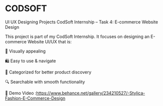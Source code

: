 # CODSOFT
UI UX  Designing Projects 
CodSoft Internship – Task 4: E-commerce Website Design

This project is part of my CodSoft Internship.
It focuses on designing an E-commerce Website UI/UX that is:

🎨 Visually appealing

🛍️ Easy to use & navigate

📂 Categorized for better product discovery

🔍 Searchable with smooth functionality

🔗 Demo Video :https://www.behance.net/gallery/234210527/-Stylica-Fashion-E-Commerce-Design
